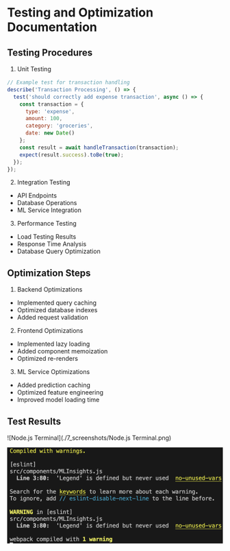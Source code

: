 # Testing and Optimization Documentation

## Testing Procedures
1. Unit Testing
```javascript
// Example test for transaction handling
describe('Transaction Processing', () => {
  test('should correctly add expense transaction', async () => {
    const transaction = {
      type: 'expense',
      amount: 100,
      category: 'groceries',
      date: new Date()
    };
    const result = await handleTransaction(transaction);
    expect(result.success).toBe(true);
  });
});
```

2. Integration Testing
- API Endpoints
- Database Operations
- ML Service Integration

3. Performance Testing
- Load Testing Results
- Response Time Analysis
- Database Query Optimization

## Optimization Steps
1. Backend Optimizations
- Implemented query caching
- Optimized database indexes
- Added request validation

2. Frontend Optimizations
- Implemented lazy loading
- Added component memoization
- Optimized re-renders

3. ML Service Optimizations
- Added prediction caching
- Optimized feature engineering
- Improved model loading time

## Test Results

![Node.js Terminal](./7_screenshots/Node.js Terminal.png)


![React Terminal](./7_screenshots/ReactTerminal.png)



